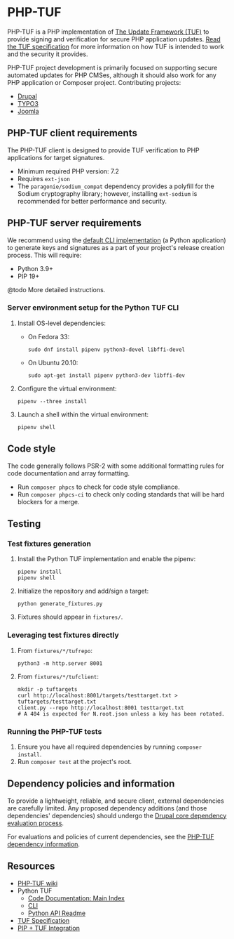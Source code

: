 # PHP-TUF

PHP-TUF is a PHP implementation of [The Update Framework 
(TUF)](https://theupdateframework.io/) to provide signing and verification for 
secure PHP application updates. [Read the TUF 
specification](https://github.com/theupdateframework/specification/blob/master/tuf-spec.md) 
for more information on how TUF is intended to work and the security it
provides.

PHP-TUF project development is primarily focused on supporting secure automated
updates for PHP CMSes, although it should also work for any PHP application or
Composer project. Contributing projects:

- [Drupal](https://www.drupal.org/)
- [TYPO3](https://typo3.org/)
- [Joomla](https://www.joomla.org/)

## PHP-TUF client requirements

The PHP-TUF client is designed to provide TUF verification to PHP applications
for target signatures.

- Minimum required PHP version: 7.2
- Requires `ext-json`
- The `paragonie/sodium_compat` dependency provides a polyfill for the Sodium
  cryptography library; however, installing `ext-sodium` is recommended for
  better performance and security.
  
## PHP-TUF server requirements

We recommend using the [default CLI 
implementation](https://github.com/theupdateframework/tuf/blob/develop/docs/CLI.md)
(a Python application) to generate keys and signatures as a part of your
project's release creation process. This will require:
- Python 3.9+
- PIP 19+

@todo More detailed instructions.

### Server environment setup for the Python TUF CLI

1. Install OS-level dependencies:
   - On Fedora 33:

         sudo dnf install pipenv python3-devel libffi-devel
         
   - On Ubuntu 20.10:
   
         sudo apt-get install pipenv python3-dev libffi-dev

1. Configure the virtual environment:

       pipenv --three install

1. Launch a shell within the virtual environment:

       pipenv shell

## Code style

The code generally follows PSR-2 with some additional formatting rules for
code documentation and array formatting.

- Run `composer phpcs` to check for code style compliance.
- Run `composer phpcs-ci` to check only coding standards that will be hard
  blockers for a merge.

## Testing

### Test fixtures generation

1. Install the Python TUF implementation and enable the pipenv:

       pipenv install
       pipenv shell

1. Initialize the repository and add/sign a target:

       python generate_fixtures.py

1. Fixtures should appear in `fixtures/`.

### Leveraging test fixtures directly

1. From `fixtures/*/tufrepo`:

       python3 -m http.server 8001

1. From `fixtures/*/tufclient`:

       mkdir -p tuftargets
       curl http://localhost:8001/targets/testtarget.txt > tuftargets/testtarget.txt
       client.py --repo http://localhost:8001 testtarget.txt
       # A 404 is expected for N.root.json unless a key has been rotated.

### Running the PHP-TUF tests

1. Ensure you have all required dependencies by running `composer install`.
2. Run `composer test` at the project's root.

## Dependency policies and information

To provide a lightweight, reliable, and secure client, external dependencies
are carefully limited. Any proposed dependency additions (and those
dependencies' dependencies) should undergo the [Drupal core dependency
evaluation process](https://www.drupal.org/core/dependencies#criteria).

For evaluations and policies of current dependencies, see the [PHP-TUF
dependency information](DEPENDENCIES.md).

## Resources

* [PHP-TUF wiki](https://github.com/php-tuf/php-tuf/wiki)
* Python TUF
  * [Code Documentation: Main Index](https://github.com/theupdateframework/tuf/blob/develop/tuf/README.md)
  * [CLI](https://github.com/theupdateframework/tuf/blob/develop/docs/CLI.md)
  * [Python API Readme](https://github.com/theupdateframework/tuf/blob/develop/tuf/client/README.md)
* [TUF Specification](https://github.com/theupdateframework/specification/blob/master/tuf-spec.md)
* [PIP + TUF Integration](https://www.python.org/dev/peps/pep-0458/)
